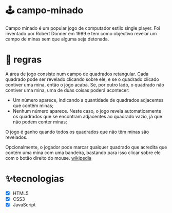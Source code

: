 # 🕹 campo-minado
Campo minado é um popular jogo de computador estilo single player. Foi inventado por Robert Donner em 1989 e tem como objectivo revelar um campo de minas sem que alguma seja detonada. 

# 📜 regras
A área de jogo consiste num campo de quadrados retangular. Cada quadrado pode ser revelado clicando sobre ele, e se o quadrado clicado contiver uma mina, então o jogo acaba. Se, por outro lado, o quadrado não contiver uma mina, uma de duas coisas poderá acontecer:

- Um número aparece, indicando a quantidade de quadrados adjacentes que contêm minas;
- Nenhum número aparece. Neste caso, o jogo revela automaticamente os quadrados que se encontram adjacentes ao quadrado vazio, já que não podem conter minas;

O jogo é ganho quando todos os quadrados que não têm minas são revelados.

Opcionalmente, o jogador pode marcar qualquer quadrado que acredita que contém uma mina com uma bandeira, bastando para isso clicar sobre ele com o botão direito do mouse. [wikipedia](https://pt.wikipedia.org/wiki/campo_minado)

# ✨tecnologias
- [x] HTML5
- [x] CSS3
- [x] JavaScript
